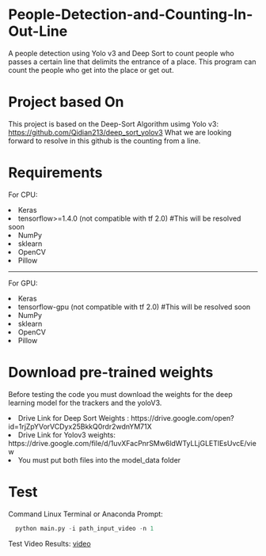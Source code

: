 # People-Detection-and-Counting-In-Out-Line
A people detection using Yolo v3 and Deep Sort to count people who passes a certain line that delimits the entrance of a place. This program can count the people who get into the place or get out.

# Project based On
This project is based on the Deep-Sort Algorithm usimg Yolo v3: https://github.com/Qidian213/deep_sort_yolov3
What we are looking forward to resolve in this github is the counting from a line.

# Requirements

<p>For CPU:</p>
  <li>Keras</li>
  <li>tensorflow>=1.4.0 (not compatible with tf 2.0) #This will be resolved soon</li>
  <li>NumPy</li>
  <li>sklearn</li>
  <li>OpenCV</li>
  <li>Pillow</li>

-------------------- 


<p>For GPU:</p>
  <li>Keras</li>
  <li>tensorflow-gpu (not compatible with tf 2.0) #This will be resolved soon</li>
  <li>NumPy</li>
  <li>sklearn</li>
  <li>OpenCV</li>
  <li>Pillow</li>

# Download pre-trained weights

Before testing the code you must download the weights for the deep learning model for the trackers and the yoloV3.

<li>Drive Link for Deep Sort Weights : https://drive.google.com/open?id=1rjZpYVorVCDyx25BkkQ0rdr2wdnYM71X</li>
<li>Drive Link for Yolov3 weights: https://drive.google.com/file/d/1uvXFacPnrSMw6ldWTyLLjGLETlEsUvcE/view</li>

 <li>You must put both files into the model_data folder</li>
 
# Test

Command Linux Terminal or Anaconda Prompt: 
```python
  python main.py -i path_input_video -n 1
```
Test Video Results:  [video](https://www.youtube.com/watch?v=Cc-dRiBepCU&feature=share&fbclid=IwAR1OLKduyi5_JQQ1txvYzepct_8NuZMKwbkyqF1et7Te0OX6cLvhfyeb1ww)
